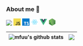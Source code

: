 ### About me 👋

<code><img height="20" src="https://komarev.com/ghpvc/?username=mfuu" /></code>
<code><img height="20" src="https://raw.githubusercontent.com/github/explore/80688e429a7d4ef2fca1e82350fe8e3517d3494d/topics/javascript/javascript.png"></code>
<code><img height="20" src="https://raw.githubusercontent.com/github/explore/80688e429a7d4ef2fca1e82350fe8e3517d3494d/topics/typescript/typescript.png"></code>
<code><img height="20" src="https://raw.githubusercontent.com/github/explore/80688e429a7d4ef2fca1e82350fe8e3517d3494d/topics/react/react.png"></code>
<code><img height="20" src="https://raw.githubusercontent.com/github/explore/5c058a388828bb5fde0bcafd4bc867b5bb3f26f3/topics/vue/vue.png"></code>
<code><img height="20" src="https://raw.githubusercontent.com/github/explore/80688e429a7d4ef2fca1e82350fe8e3517d3494d/topics/nodejs/nodejs.png"></code>


| <img align="center" src="https://github-readme-stats.vercel.app/api?username=mfuu&show_icons=true&include_all_commits=true&hide_border=true" alt="mfuu's github stats" /> | <img align="center" src="https://github-readme-stats.vercel.app/api/top-langs/?username=mfuu&layout=compact&hide_border=true" /> |
| ------------- | ------------- |
